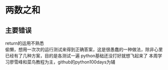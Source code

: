 # 两数之和
## 主要错误
return的运用不熟悉  
偷懒，想用一次次的运行测试来得到正确答案，这是很愚蠢的一种做法，除非心里已经有了几种方案，目的是各测试一遍 
python基础还没打好就想飞起来了 
本周学习廖雪峰和菜鸟教程为主，github的python100days为辅 
